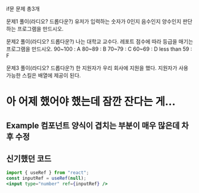 if문 문제
총3개

문제1
풀이(라디오? 드롭다운?) 
유저가 입력하는 숫자가 0인지 음수인지 양수인지 판단하는 프로그램을 만드시오.

문제2
풀이(라디오? 드롭다운?) 
나는 대학교 교수다. 레포트 점수에 따라 등급을 매기는 프로그램을 만드시오.
90~100 : A
80~89 : B
70~79 : C
60~69 : D
less than 59 : F

문제3
풀이(라디오? 드롭다운?) 
한 지원자가 우리 회사에 지원을 했다. 지원자가 사용 가능한 스킬은 배열에 제공이 된다.

# 아 어제 했어야 했는데 잠깐 잔다는 게...

## Example 컴포넌트 양식이 겹치는 부분이 매우 많은데 차후 수정

## 신기했던 코드
```jsx
import { useRef } from "react";
const inputRef = useRef(null);
<input type="number" ref={inputRef} />
```